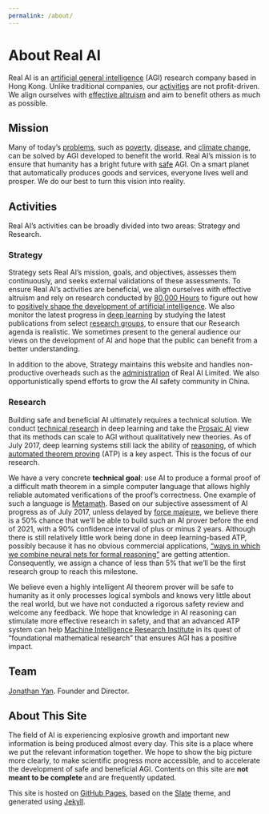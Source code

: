 ```yaml
---
permalink: /about/
---
```

# About Real AI

Real AI is an [artificial general intelligence](https://en.wikipedia.org/wiki/Artificial_general_intelligence) (AGI) research company based in Hong Kong. Unlike traditional companies, our [activities](#activities) are not profit-driven. We align ourselves with [effective altruism](http://realai.org/safety/effective-altruism/) and aim to benefit others as much as possible.

## Mission

Many of today’s [problems](https://80000hours.org/articles/cause-selection/), such as [poverty](https://80000hours.org/problem-profiles/health-in-poor-countries/), [disease](https://80000hours.org/problem-profiles/biosecurity/), and [climate change](https://80000hours.org/problem-profiles/climate-change/), can be solved by AGI developed to benefit the world. Real AI’s mission is to ensure that humanity has a bright future with [safe](http://realai.org/safety/) AGI. On a smart planet that automatically produces goods and services, everyone lives well and prosper. We do our best to turn this vision into reality.

## Activities

Real AI’s activities can be broadly divided into two areas: Strategy and Research.

### Strategy

Strategy sets Real AI’s mission, goals, and objectives, assesses them continuously, and seeks external validations of these assessments. To ensure Real AI’s activities are beneficial, we align ourselves with effective altruism and rely on research conducted by [80,000 Hours](https://80000hours.org/) to figure out how to [positively shape the development of artificial intelligence](https://80000hours.org/problem-profiles/positively-shaping-artificial-intelligence/). We also monitor the latest progress in [deep learning](https://en.wikipedia.org/wiki/Deep_learning) by studying the latest publications from select [research groups](http://realai.org/labs/), to ensure that our Research agenda is realistic. We sometimes present to the general audience our views on the development of AI and hope that the public can benefit from a better understanding.

In addition to the above, Strategy maintains this website and handles non-productive overheads such as the [administration](http://realai.org/about/admin/) of Real AI Limited. We also opportunistically spend efforts to grow the AI safety community in China. 

### Research

Building safe and beneficial AI ultimately requires a technical solution. We conduct [technical research](https://80000hours.org/problem-profiles/positively-shaping-artificial-intelligence/#1-technical-research) in deep learning and take the [Prosaic AI](http://realai.org/prosaic/) view that its methods can scale to AGI without qualitatively new theories. As of July 2017, deep learning systems still lack the ability of [reasoning](http://realai.org/reasoning/), of which [automated theorem proving](http://realai.org/automated-theorem-proving/) (ATP) is a key aspect. This is the focus of our research.

We have a very concrete **technical goal**: use AI to produce a formal proof of a difficult math theorem in a simple computer language that allows highly reliable automated verifications of the proof’s correctness. One example of such a language is [Metamath](http://realai.org/metamath/). Based on our subjective assessment of AI progress as of July 2017, unless delayed by [force majeure](http://realai.org/about/risks/), we believe there is a 50% chance that we’ll be able to build such an AI prover before the end of 2021, with a 90% confidence interval of plus or minus 2 years. Although there is still relatively little work being done in deep learning-based ATP, possibly because it has no obvious commercial applications, [“ways in which we combine neural nets for formal reasoning”](https://80000hours.org/2017/07/podcast-the-world-needs-ai-researchers-heres-how-to-become-one/) are getting attention. Consequently, we assign a chance of less than 5% that we’ll be the first research group to reach this milestone.

We believe even a highly intelligent AI theorem prover will be safe to humanity as it only processes logical symbols and knows very little about the real world, but we have not conducted a rigorous safety review and welcome any feedback. We hope that knowledge in AI reasoning can stimulate more effective research in safety, and that an advanced ATP system can help [Machine Intelligence Research Institute](https://intelligence.org/) in its quest of “foundational mathematical research” that ensures AGI has a positive impact.

## Team

[Jonathan Yan](https://www.linkedin.com/in/jonathan-yan-766461130/). Founder and Director.

## About This Site

The field of AI is experiencing explosive growth and important new information is being produced almost every day. This site is a place where we put the relevant information together. We hope to show the big picture more clearly, to make scientific progress more accessible, and to accelerate the development of safe and beneficial AGI. Contents on this site are **not meant to be complete** and are frequently updated.

This site is hosted on [GitHub Pages](https://pages.github.com/), based on the [Slate](https://github.com/pages-themes/slate) theme, and generated using [Jekyll](http://jekyllrb.com/).

